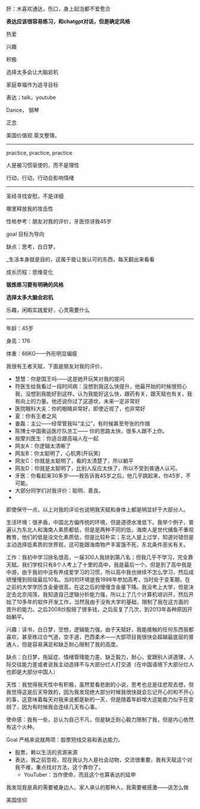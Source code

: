 肝：木喜欢通达，伤口，身上起泡都不爱愈合

**表达应该很容易练习，和chatgpt对话，但是确定风格**

热爱

兴趣

积极

选择太多会让大脑宕机

家庭幸福作为追寻目标

表达；talk，youtube

Dance， 钢琴

正念

美国价值观 英文整理。

---

practice, practice, practice

人是被习惯驱使的，而不是理性

行动，行动，行动会影响情绪



----

圣经寻找安慰，不是详细

哪里释放我的攻击性



性格参考：朋友对我的评价，牙医惊讶我45岁

goal 目标为导向

缺点：思考，白日梦，

_生活本身就是目的，这属于能让我认可的东西，每天翻出来看看

成长历程：思维变化

**锻炼练习要有明确的风格**

**选择太多大脑会宕机**

乐趣，闲暇实践爱好，心灵需要什么

---

年龄：45岁

身高：176

体重：66KG——外形明显偏瘦



我很有王者天赋，下面是朋友对我的评价，

- 慧慧：你是国王吗——这是她开玩笑对我的提问
- 符医生给我看过一段时间病：没想到我这么快提升，他最开始的时候很担心我，没想到我能好到这样。认为我能好这么快，跟药有关，跟天赋也有关，我有向上的力量。他还说你过了这道坎，未来一定非常好
- 医院眼科大夫：你的眼睛非常好，即使近视了，也非常好
- 夏：你有王者之风
- 姜磊：主公——经常管我叫“主公”，有时候甚至夸张的作揖
- 陈博士中国奥运医疗队总工—— 你的思路太快，很多人跟不上你。
- 按摩刘医生：你适合跟高端人在一起
- 网友A：你逻辑太清晰了
- 网友B：你太聪明了，心机男(开玩笑)
- 网友C：你就是太聪明了，看的太清楚了，所以躺平
- 网友D：你就是太聪明了，比别人反应太快了，所以不受到普通人认可。
- 牙医：你看起来30多岁——我告诉我45岁之后，他几乎跳起来，你45岁，不可能。
- 大部分同学们对我评价：聪明、善良。
- 

即使保守一点，以上对我的评论也说明我天赋和身体上都是明显好于大部分人。

生活环境：很矛盾，中国北方偏传统的环境，但是道德水准低下。我举个例子，普遍认为东北人和海南人素质都低，但是是两种不同的低，海南人是世代捕鱼不重视教育，他们的低是没文化素质低，但是比较朴实；东北人是上过学，知道对错但是主动选择低素质的世界观，这可能跟海南物产丰富饿不死，东北条件恶劣有关。

工作：我初中学习排名很高，一届300人我排到第八名；但我几乎不学习，完全靠天赋。我们学校只有8个人考上了十里的高中，我是最后一个。但是到了高中我是中游，由于我初中没有养成爱学习的习惯，所以高中我也继续不怎么学习，然后成绩慢慢到班级最后10名。当时的环境是我1998年参加高考，当时处于变革期，在之前的大学学历含金量很高，在这之后的慢慢含金量下降。我没考上大学，但是决定去北京闯荡，我知道自己逻辑分析能力强，所以上了几个计算机培训开，然后开始了10多年的软件开发工作，当然我由于没有大学的基础，限制了我在这方面的晋升的能力。之后2008炒股赔了很多钱，之后反复了几次，到2013年各种原因开始躺平。

兴趣：读书，白日梦，空想，逻辑能力强，由于天赋好，我能接触的任何东西我都喜欢，甚至练过合气道，空手道，巴西柔术——大部项目我很快会超越最底层的普通人，但是容易满足和缺乏耐心限制了我的高度。

缺点：白日梦，拖延症、情绪管理能力差、缺乏毅力，耐心，爱跟别人讲道理，人际交往能力差或者说我主动选择不与大部分烂人打交道（在中国语境下大部分烂人也即是大部分中国人）

天性：我觉得我天性中有积极，虽然爱看悲剧的小说，思考也总是往悲观去想，但我觉得这是后天导致的，因为我发现绝大部分时候我很快就会忘记开心的和不开心的事，这意味着每天对我来说都是新的一天，但是随着年龄增大这能能力似乎在变弱了，因为有时候我会连续几天有心事。

使命感：我有一些，总认为自己不凡，但是缺乏耐心毅力限制了我，但是内心依然有这个火种。



Goal 严格来说就两项：股票短线交易和表达能力。

* 股票，赖以生活的资源来源
* 表达，我之前忽视，现在我认为人是社会动物，交流很重要，我有天赋这个对我不难，重点找对方法，这个靠你了。
  * YouTuber：当作使命，而且这个也算表达的延申



我发现我是真的需要被身边人、家人承认的那种人，我需要被感激——该怎么做



美国信仰